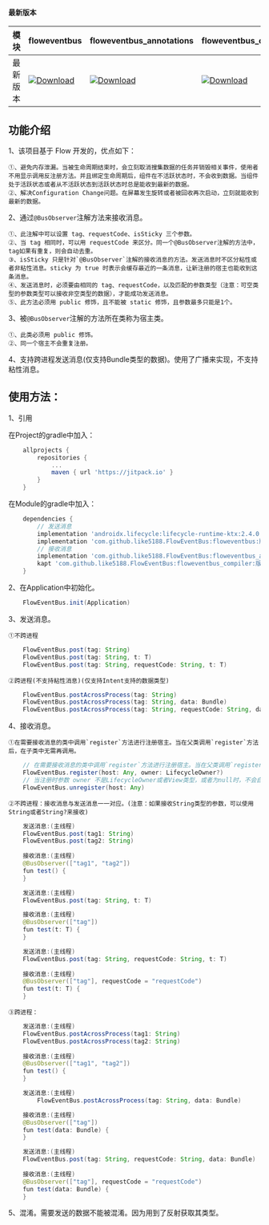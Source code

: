 #### 最新版本

模块|floweventbus|floweventbus_annotations|floweventbus_compiler
---|---|---|---
最新版本|[![Download](https://jitpack.io/v/like5188/FlowEventBus.svg)](https://jitpack.io/#like5188/FlowEventBus)|[![Download](https://jitpack.io/v/like5188/FlowEventBus.svg)](https://jitpack.io/#like5188/FlowEventBus)|[![Download](https://jitpack.io/v/like5188/FlowEventBus.svg)](https://jitpack.io/#like5188/FlowEventBus)

## 功能介绍
1、该项目基于 Flow 开发的，优点如下：

    ①、避免内存泄漏。当被生命周期结束时，会立刻取消搜集数据的任务并销毁相关事件，使用者不用显示调用反注册方法。并且绑定生命周期后，组件在不活跃状态时，不会收到数据。当组件处于活跃状态或者从不活跃状态到活跃状态时总是能收到最新的数据。
    ②、解决Configuration Change问题。在屏幕发生旋转或者被回收再次启动，立刻就能收到最新的数据。

2、通过`@BusObserver`注解方法来接收消息。

    ①、此注解中可以设置 tag、requestCode、isSticky 三个参数。
    ②、当 tag 相同时，可以用 requestCode 来区分。同一个@BusObserver注解的方法中，tag如果有重复，则会自动去重。
    ③、isSticky 只是针对`@BusObserver`注解的接收消息的方法。发送消息时不区分粘性或者非粘性消息。sticky 为 true 时表示会缓存最近的一条消息，让新注册的宿主也能收到这条消息。
    ④、发送消息时，必须要由相同的 tag、requestCode，以及匹配的参数类型（注意：可空类型的参数类型可以接收非空类型的数据），才能成功发送消息。
    ⑤、此方法必须用 public 修饰，且不能被 static 修饰，且参数最多只能是1个。

3、被`@BusObserver`注解的方法所在类称为宿主类。

    ①、此类必须用 public 修饰。
    ②、同一个宿主不会重复注册。

4、支持跨进程发送消息(仅支持Bundle类型的数据)。使用了广播来实现，不支持粘性消息。

## 使用方法：

1、引用

在Project的gradle中加入：
```groovy
    allprojects {
        repositories {
            ...
            maven { url 'https://jitpack.io' }
        }
    }
```
在Module的gradle中加入：
```groovy
    dependencies {
        // 发送消息
        implementation 'androidx.lifecycle:lifecycle-runtime-ktx:2.4.0'
        implementation 'com.github.like5188.FlowEventBus:floweventbus:版本号'
        // 接收消息
        implementation 'com.github.like5188.FlowEventBus:floweventbus_annotations:版本号'
        kapt 'com.github.like5188.FlowEventBus:floweventbus_compiler:版本号'
    }
```

2、在Application中初始化。
```java
    FlowEventBus.init(Application)
```

3、发送消息。

    ①不跨进程
```java
    FlowEventBus.post(tag: String)
    FlowEventBus.post(tag: String, t: T)
    FlowEventBus.post(tag: String, requestCode: String, t: T)
```
    ②跨进程(不支持粘性消息)(仅支持Intent支持的数据类型)
```java
    FlowEventBus.postAcrossProcess(tag: String)
    FlowEventBus.postAcrossProcess(tag: String, data: Bundle)
    FlowEventBus.postAcrossProcess(tag: String, requestCode: String, data: Bundle)
```

4、接收消息。

    ①在需要接收消息的类中调用`register`方法进行注册宿主。当在父类调用`register`方法后，在子类中无需再调用。
```java
    // 在需要接收消息的类中调用`register`方法进行注册宿主。当在父类调用`register`方法后，在子类中无需再调用。
    FlowEventBus.register(host: Any, owner: LifecycleOwner?)
    // 当注册时参数 owner 不是LifecycleOwner或者View类型，或者为null时，不会自动关联生命周期，必须显示调用下面的方法取消注册；不为null时会自动关联生命周期，不用调用取消注册的方法。
    FlowEventBus.unregister(host: Any)
```

    ②不跨进程：接收消息与发送消息一一对应。(注意：如果接收String类型的参数，可以使用String或者String?来接收)
```java
    发送消息:(主线程)
    FlowEventBus.post(tag1: String)
    FlowEventBus.post(tag2: String)
    
    接收消息:(主线程)
    @BusObserver(["tag1", "tag2"])
    fun test() {
    }
```
```java
    发送消息:(主线程)
    FlowEventBus.post(tag: String, t: T)

    接收消息:(主线程)
    @BusObserver(["tag"])
    fun test(t: T) {
    }
```
```java
    发送消息:(主线程)
    FlowEventBus.post(tag: String, requestCode: String, t: T)
    
    接收消息:(主线程)
    @BusObserver(["tag"], requestCode = "requestCode")
    fun test(t: T) {
    }
```
    ③跨进程：
```java
    发送消息:(主线程)
    FlowEventBus.postAcrossProcess(tag1: String)
    FlowEventBus.postAcrossProcess(tag2: String)
    
    接收消息:(主线程)
    @BusObserver(["tag1", "tag2"])
    fun test() {
    }
```
```java
    发送消息:(主线程)
        FlowEventBus.postAcrossProcess(tag: String, data: Bundle)

    接收消息:(主线程)
    @BusObserver(["tag"])
    fun test(data: Bundle) {
    }
```
```java
    发送消息:(主线程)
    FlowEventBus.post(tag: String, requestCode: String, data: Bundle)
    
    接收消息:(主线程)
    @BusObserver(["tag"], requestCode = "requestCode")
    fun test(data: Bundle) {
    }
```

5、混淆。需要发送的数据不能被混淆。因为用到了反射获取其类型。
